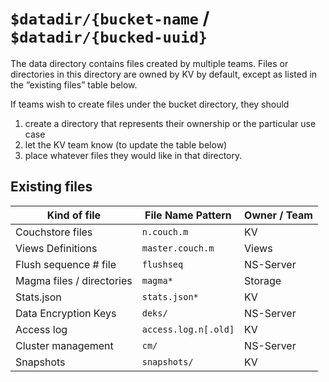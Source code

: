 # `$datadir/{bucket-name` / `$datadir/{bucked-uuid}`

The data directory contains files created by multiple teams. Files or
directories in this directory are owned by KV by default, except as
listed in the “existing files” table below.

If teams wish to create files under the bucket directory, they should

1. create a directory that represents their ownership or the particular use case
2. let the KV team know (to update the table below)
3. place whatever files they would like in that directory.

## Existing files

| Kind of file              | File Name Pattern      | Owner / Team |
|---------------------------|------------------------|--------------|
| Couchstore files          | `n.couch.m`            | KV           |
| Views Definitions         | `master.couch.m`       | Views        |
| Flush sequence # file     | `flushseq`             | NS-Server    |
| Magma files / directories | `magma*`               | Storage      |
| Stats.json                | `stats.json*`          | KV           |
| Data Encryption Keys      | `deks/`                | NS-Server    |
| Access log                | `access.log.n[.old]`   | KV           |
| Cluster management        | `cm/`                  | NS-Server    |
| Snapshots                 | `snapshots/`           | KV           |
